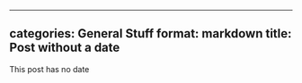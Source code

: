 
---
categories: General Stuff
format: markdown
title: Post without a date
---
This post has no date